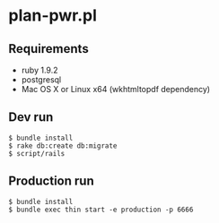 # plan-pwr.pl

## Requirements
- ruby 1.9.2
- postgresql
- Mac OS X or Linux x64 (wkhtmltopdf dependency)

## Dev run
    $ bundle install
    $ rake db:create db:migrate
    $ script/rails


## Production run
    $ bundle install
    $ bundle exec thin start -e production -p 6666
